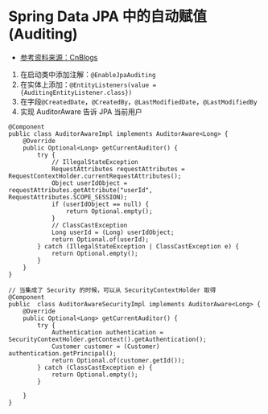 # Spring Data JPA 中的自动赋值(Auditing)

- [参考资料来源：CnBlogs](https://www.cnblogs.com/siweipancc/articles/Spring_Data_JPA_Auditing.html)


1. 在启动类中添加注解：`@EnableJpaAuditing`
2. 在实体上添加：`@EntityListeners(value = {AuditingEntityListener.class})`
3. 在字段`@CreatedDate`，`@CreatedBy`，`@LastModifiedDate`，`@LastModifiedBy`
4. 实现 AuditorAware 告诉 JPA 当前用户

```
@Component
public class AuditorAwareImpl implements AuditorAware<Long> {
    @Override
    public Optional<Long> getCurrentAuditor() {
        try {
            // IllegalStateException
            RequestAttributes requestAttributes = RequestContextHolder.currentRequestAttributes();
            Object userIdObject = requestAttributes.getAttribute("userId", RequestAttributes.SCOPE_SESSION);
            if (userIdObject == null) {
                return Optional.empty();
            }
            // ClassCastException
            Long userId = (Long) userIdObject;
            return Optional.of(userId);
        } catch (IllegalStateException | ClassCastException e) {
            return Optional.empty();
        }
    }
}
```

```
// 当集成了 Security 的时候，可以从 SecurityContextHolder 取得
@Component
public  class AuditorAwareSecurityImpl implements AuditorAware<Long> {
    @Override
    public Optional<Long> getCurrentAuditor() {
        try {
            Authentication authentication = SecurityContextHolder.getContext().getAuthentication();
            Customer customer = (Customer) authentication.getPrincipal();
            return Optional.of(customer.getId());
        } catch (ClassCastException e) {
            return Optional.empty();
        }

    }
}
```


